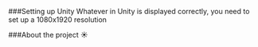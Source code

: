 ###Setting up Unity
Whatever in Unity is displayed correctly, you need to set up a 1080x1920 resolution


###About the project ☀

